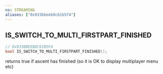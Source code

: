 ```yaml
---
ns: STREAMING
aliases: ["0x933bbeeb8c61b5f4"]
---
```

## IS_SWITCH_TO_MULTI_FIRSTPART_FINISHED

```c
// 0x933BBEEB8C61B5F4
bool IS_SWITCH_TO_MULTI_FIRSTPART_FINISHED();
```

returns true if ascent has finished (so it is OK to display multiplayer menu etc)


